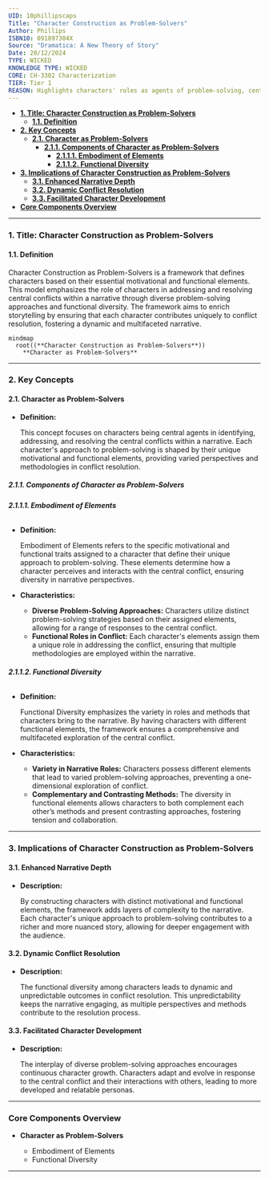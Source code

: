 ```yaml
---
UID: 10phillipscaps
Title: "Character Construction as Problem-Solvers"
Author: Phillips
ISBN10: 091897304X
Source: "Dramatica: A New Theory of Story"
Date: 20/12/2024
TYPE: WICKED
KNOWLEDGE TYPE: WICKED
CORE: CH-3302 Characterization
TIER: Tier 1
REASON: Highlights characters' roles as agents of problem-solving, central to narrative agency.
---
```


- [**1. Title: Character Construction as Problem-Solvers**](#1-title-character-construction-as-problem-solvers)
  - [**1.1. Definition**](#11-definition)
- [**2. Key Concepts**](#2-key-concepts)
  - [**2.1. Character as Problem-Solvers**](#21-character-as-problem-solvers)
    - [**2.1.1. Components of Character as Problem-Solvers**](#211-components-of-character-as-problem-solvers)
      - [**2.1.1.1. Embodiment of Elements**](#2111-embodiment-of-elements)
      - [**2.1.1.2. Functional Diversity**](#2112-functional-diversity)
- [**3. Implications of Character Construction as Problem-Solvers**](#3-implications-of-character-construction-as-problem-solvers)
  - [**3.1. Enhanced Narrative Depth**](#31-enhanced-narrative-depth)
  - [**3.2. Dynamic Conflict Resolution**](#32-dynamic-conflict-resolution)
  - [**3.3. Facilitated Character Development**](#33-facilitated-character-development)
- [**Core Components Overview**](#core-components-overview)

---

### **1. Title: Character Construction as Problem-Solvers**

#### **1.1. Definition**

Character Construction as Problem-Solvers is a framework that defines characters based on their essential motivational and functional elements. This model emphasizes the role of characters in addressing and resolving central conflicts within a narrative through diverse problem-solving approaches and functional diversity. The framework aims to enrich storytelling by ensuring that each character contributes uniquely to conflict resolution, fostering a dynamic and multifaceted narrative.

```mermaid
mindmap
  root((**Character Construction as Problem-Solvers**))
    **Character as Problem-Solvers**
```

---

### **2. Key Concepts**

#### **2.1. Character as Problem-Solvers**

- **Definition:**

  This concept focuses on characters being central agents in identifying, addressing, and resolving the central conflicts within a narrative. Each character's approach to problem-solving is shaped by their unique motivational and functional elements, providing varied perspectives and methodologies in conflict resolution.

##### **2.1.1. Components of Character as Problem-Solvers**

###### **2.1.1.1. Embodiment of Elements**

- **Definition:**

  Embodiment of Elements refers to the specific motivational and functional traits assigned to a character that define their unique approach to problem-solving. These elements determine how a character perceives and interacts with the central conflict, ensuring diversity in narrative perspectives.

- **Characteristics:**
  - **Diverse Problem-Solving Approaches:** Characters utilize distinct problem-solving strategies based on their assigned elements, allowing for a range of responses to the central conflict.
  - **Functional Roles in Conflict:** Each character's elements assign them a unique role in addressing the conflict, ensuring that multiple methodologies are employed within the narrative.

###### **2.1.1.2. Functional Diversity**

- **Definition:**

  Functional Diversity emphasizes the variety in roles and methods that characters bring to the narrative. By having characters with different functional elements, the framework ensures a comprehensive and multifaceted exploration of the central conflict.

- **Characteristics:**
  - **Variety in Narrative Roles:** Characters possess different elements that lead to varied problem-solving approaches, preventing a one-dimensional exploration of conflict.
  - **Complementary and Contrasting Methods:** The diversity in functional elements allows characters to both complement each other’s methods and present contrasting approaches, fostering tension and collaboration.

---

### **3. Implications of Character Construction as Problem-Solvers**

#### **3.1. Enhanced Narrative Depth**

- **Description:**

  By constructing characters with distinct motivational and functional elements, the framework adds layers of complexity to the narrative. Each character's unique approach to problem-solving contributes to a richer and more nuanced story, allowing for deeper engagement with the audience.

#### **3.2. Dynamic Conflict Resolution**

- **Description:**

  The functional diversity among characters leads to dynamic and unpredictable outcomes in conflict resolution. This unpredictability keeps the narrative engaging, as multiple perspectives and methods contribute to the resolution process.

#### **3.3. Facilitated Character Development**

- **Description:**

  The interplay of diverse problem-solving approaches encourages continuous character growth. Characters adapt and evolve in response to the central conflict and their interactions with others, leading to more developed and relatable personas.

---

### **Core Components Overview**

- **Character as Problem-Solvers**

  - Embodiment of Elements
  - Functional Diversity

---
